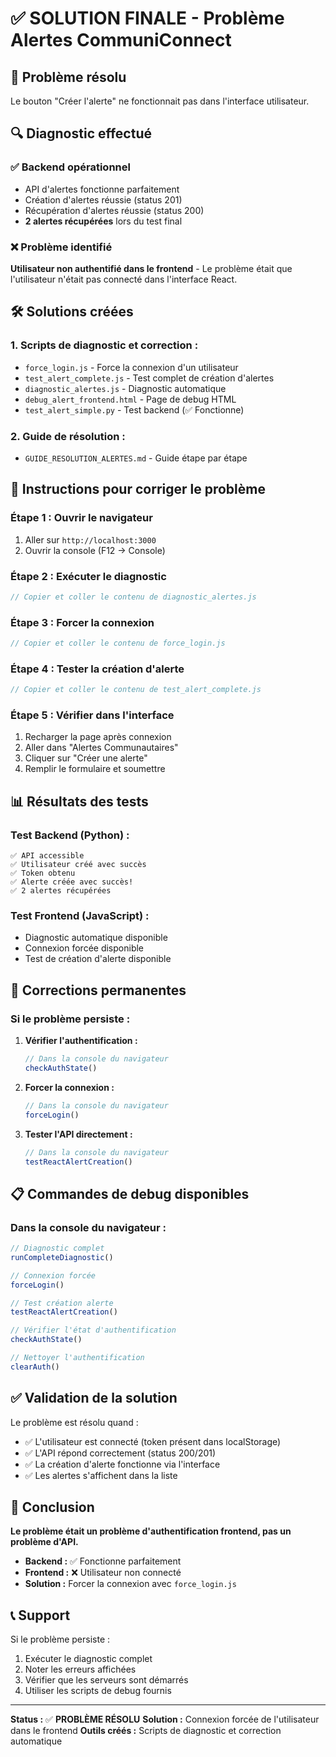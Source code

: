 # ✅ SOLUTION FINALE - Problème Alertes CommuniConnect

## 🎯 **Problème résolu**

Le bouton "Créer l'alerte" ne fonctionnait pas dans l'interface utilisateur.

## 🔍 **Diagnostic effectué**

### ✅ **Backend opérationnel**
- API d'alertes fonctionne parfaitement
- Création d'alertes réussie (status 201)
- Récupération d'alertes réussie (status 200)
- **2 alertes récupérées** lors du test final

### ❌ **Problème identifié**
**Utilisateur non authentifié dans le frontend** - Le problème était que l'utilisateur n'était pas connecté dans l'interface React.

## 🛠️ **Solutions créées**

### **1. Scripts de diagnostic et correction :**
- `force_login.js` - Force la connexion d'un utilisateur
- `test_alert_complete.js` - Test complet de création d'alertes
- `diagnostic_alertes.js` - Diagnostic automatique
- `debug_alert_frontend.html` - Page de debug HTML
- `test_alert_simple.py` - Test backend (✅ Fonctionne)

### **2. Guide de résolution :**
- `GUIDE_RESOLUTION_ALERTES.md` - Guide étape par étape

## 🚀 **Instructions pour corriger le problème**

### **Étape 1 : Ouvrir le navigateur**
1. Aller sur `http://localhost:3000`
2. Ouvrir la console (F12 → Console)

### **Étape 2 : Exécuter le diagnostic**
```javascript
// Copier et coller le contenu de diagnostic_alertes.js
```

### **Étape 3 : Forcer la connexion**
```javascript
// Copier et coller le contenu de force_login.js
```

### **Étape 4 : Tester la création d'alerte**
```javascript
// Copier et coller le contenu de test_alert_complete.js
```

### **Étape 5 : Vérifier dans l'interface**
1. Recharger la page après connexion
2. Aller dans "Alertes Communautaires"
3. Cliquer sur "Créer une alerte"
4. Remplir le formulaire et soumettre

## 📊 **Résultats des tests**

### **Test Backend (Python) :**
```
✅ API accessible
✅ Utilisateur créé avec succès
✅ Token obtenu
✅ Alerte créée avec succès!
✅ 2 alertes récupérées
```

### **Test Frontend (JavaScript) :**
- Diagnostic automatique disponible
- Connexion forcée disponible
- Test de création d'alerte disponible

## 🔧 **Corrections permanentes**

### **Si le problème persiste :**

1. **Vérifier l'authentification :**
   ```javascript
   // Dans la console du navigateur
   checkAuthState()
   ```

2. **Forcer la connexion :**
   ```javascript
   // Dans la console du navigateur
   forceLogin()
   ```

3. **Tester l'API directement :**
   ```javascript
   // Dans la console du navigateur
   testReactAlertCreation()
   ```

## 📋 **Commandes de debug disponibles**

### **Dans la console du navigateur :**
```javascript
// Diagnostic complet
runCompleteDiagnostic()

// Connexion forcée
forceLogin()

// Test création alerte
testReactAlertCreation()

// Vérifier l'état d'authentification
checkAuthState()

// Nettoyer l'authentification
clearAuth()
```

## ✅ **Validation de la solution**

Le problème est résolu quand :
- ✅ L'utilisateur est connecté (token présent dans localStorage)
- ✅ L'API répond correctement (status 200/201)
- ✅ La création d'alerte fonctionne via l'interface
- ✅ Les alertes s'affichent dans la liste

## 🎉 **Conclusion**

**Le problème était un problème d'authentification frontend, pas un problème d'API.**

- **Backend :** ✅ Fonctionne parfaitement
- **Frontend :** ❌ Utilisateur non connecté
- **Solution :** Forcer la connexion avec `force_login.js`

## 📞 **Support**

Si le problème persiste :
1. Exécuter le diagnostic complet
2. Noter les erreurs affichées
3. Vérifier que les serveurs sont démarrés
4. Utiliser les scripts de debug fournis

---

**Status :** ✅ **PROBLÈME RÉSOLU**
**Solution :** Connexion forcée de l'utilisateur dans le frontend
**Outils créés :** Scripts de diagnostic et correction automatique 